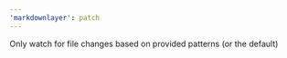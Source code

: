 ```yaml
---
'markdownlayer': patch
---
```


Only watch for file changes based on provided patterns (or the default)
